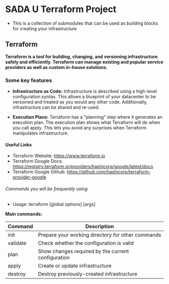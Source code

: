# SADA U Terraform Project

* This is a collection of submodules that can be used as building blocks for creating your infrastructure

## Terraform 
**Terraform is a tool for building, changing, and versioning infrastructure safely and efficiently. Terraform can manage existing and popular service providers as well as custom in-house solutions.**

### Some key features

* __Infrastructure as Code:__ Infrastructure is described using a high-level configuration syntax. This allows a blueprint of your datacenter to be versioned and treated as you would any other code. Additionally, infrastructure can be shared and re-used.

* __Execution Plans:__ Terraform has a "planning" step where it generates an execution plan. The execution plan shows what Terraform will do when you call apply. This lets you avoid any surprises when Terraform manipulates infrastructure.

#### Useful Links

* Terraform Website: https://www.terraform.io
* Terraform Google Docs: https://registry.terraform.io/providers/hashicorp/google/latest/docs
* Terraform Google Github: https://github.com/hashicorp/terraform-provider-google

###### Commands you will be frequently using
- Usage: terraform [global options] <subcommand> [args]

__Main commands:__

Command      | Description
------------ | -------------
init | Prepare your working directory for other commands
validate | Check whether the configuration is valid
plan | Show changes required by the current configuration
apply | Create or update infrastructure
destroy | Destroy previously-created infrastructure